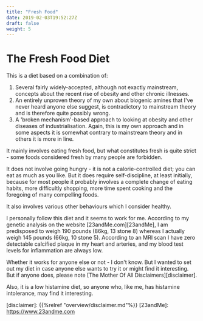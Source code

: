 ```yaml
---
title: "Fresh Food"
date: 2019-02-03T19:52:27Z
draft: false
weight: 5
---
```


# The Fresh Food Diet

This is a diet based on a combination of:   

1. Several fairly widely-accepted, although not exactly mainstream, concepts about the recent rise of obesity and other chronic illnesses.
1. An entirely unproven theory of my own about biogenic amines that I've never heard anyone else suggest, is contradictory to mainstream theory and is therefore quite possibly wrong.
1. A 'broken mechanism'-based approach to looking at obesity and other diseases of industrialisation. Again, this is my own approach and in some aspects it is somewhat contrary to mainstream theory and in others it is more in line.

It mainly involves eating fresh food, but what constitutes fresh is quite strict - some foods considered fresh by many people are forbidden.

It does not involve going hungry - it is not a calorie-controlled diet; you can eat as much as you like. But it does require self-discipline, at least initially, because for most people it probably involves a complete change of eating habits, more difficultly shopping, more time spent cooking and the foregoing of many compelling foods.

It also involves various other behaviours which I consider healthy.

I personally follow this diet and it seems to work for me. According to my genetic analysis on the website [23andMe.com][23andMe], I am predisposed to weigh 190 pounds (86kg, 13 stone 8) whereas I actually weigh 145 pounds (66kg, 10 stone 5). According to an MRI scan I have zero detectable calcified plaque in my heart and arteries, and my blood test levels for inflammation are always low. 

Whether it works for anyone else or not - I don't know. But I wanted to set out my diet in case anyone else wants to try it or might find it interesting. But if anyone does, please note [The Mother Of All Disclaimers][disclaimer]. 

Also, it is a low histamine diet, so anyone who, like me, has histamine intolerance, may find it interesting.

 [disclaimer]: {{%relref "overview/disclaimer.md"%}}
 [23andMe]: https://www.23andme.com

